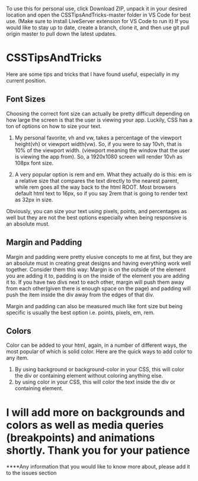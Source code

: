 To use this for personal use, click Download ZIP, unpack it in your desired location and open the CSSTipsAndTricks-master folder in VS Code for best use.
(Make sure to install LiveServer extension for VS Code to run it)
If you would like to stay up to date, create a branch, clone it, and then use git pull origin master to pull down the latest updates.

# CSSTipsAndTricks
Here are some tips and tricks that I have found useful, especially in my current position.

## Font Sizes
Choosing the correct font size can actually be pretty difficult depending on how large the screen is that the user is viewing your app. Luckily,
CSS has a ton of options on how to size your text.

1. My personal favorite, vh and vw, takes a percentage of the viewport height(vh) or viewport width(vw). So, if you were to say 10vh, that is 10% of the
viewport width. (viewport meaning the window that the user is viewing the app from). So, a 1920x1080 screen will render 10vh as 108px font size.

2. A very popular option is rem and em. What they actually do is this: em is a relative size that compares the text directly to the nearest parent, while rem 
goes all the way back to the html ROOT. Most browsers default html text to 16px, so if you say 2rem that is going to render text as 32px in size.

Obviously, you can size your text using pixels, points, and percentages as well but they are not the best options especially when being responsive is an absolute must.

## Margin and Padding
Margin and padding were pretty elusive concepts to me at first, but they are an absolute must in creating great designs and having everything work well together. 
Consider them this way: Margin is on the outside of the element you are adding it to, padding is on the inside of the element you are adding it to. If you have two 
divs next to each other, margin will push them away from each other(given there is enough space on the page) and padding will push the item inside the div away from the edges of that div.

Margin and padding can also be measured much like font size but being specific is usually the best option i.e. points, pixels, em, rem.

## Colors
Color can be added to your html, again, in a number of different ways, the most popular of which is solid color. Here are the quick ways to add color to any item.
1. By using background or background-color in your CSS, this will color the div or containing element without coloring anything else.
2. by using color in your CSS, this will color the text inside the div or containing element.

# I will add more on backgrounds and colors as well as media queries (breakpoints) and animations shortly. Thank you for your patience

****Any information that you would like to know more about, please add it to the issues section
